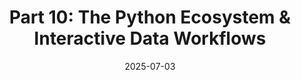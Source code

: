 ---
title: "Part 10: The Python Ecosystem & Interactive Data Workflows"
date: 2025-07-03
slug: python-foundations-data-workflows
description: "Compare package managers (pip vs. conda), explore Anaconda Navigator, and learn to use Jupyter Notebooks for interactive data analysis and visualization."
tags: ["python", "pip", "conda", "anaconda", "jupyter notebooks", "data science", "interactive computing"]
categories: ["Python Series"]
series: ["Python Mastery"]
series_order: 11
showToc: true
TocOpen: false
draft: false
#weight: 10
#cover:
    #image: "images/python-series/part10-cover.jpg"
    #alt: "Python Ecosystem"
    #caption: "Interactive data workflows with Python"
    #relative: false
--- 
